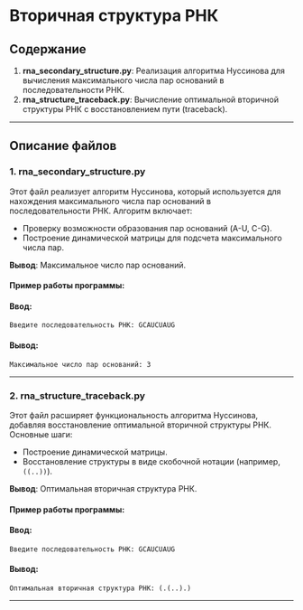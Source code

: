 # Вторичная структура РНК

## Содержание

1. **rna_secondary_structure.py**: Реализация алгоритма Нуссинова для вычисления максимального числа пар оснований в последовательности РНК.
2. **rna_structure_traceback.py**: Вычисление оптимальной вторичной структуры РНК с восстановлением пути (traceback).

---

## Описание файлов

### 1. rna_secondary_structure.py
Этот файл реализует алгоритм Нуссинова, который используется для нахождения максимального числа пар оснований в последовательности РНК. Алгоритм включает:
- Проверку возможности образования пар оснований (A-U, C-G).
- Построение динамической матрицы для подсчета максимального числа пар.

**Вывод**: Максимальное число пар оснований.

#### Пример работы программы:
#### Ввод:
```
Введите последовательность РНК: GCAUCUAUG
```
#### Вывод:
```
Максимальное число пар оснований: 3
```

---

### 2. rna_structure_traceback.py
Этот файл расширяет функциональность алгоритма Нуссинова, добавляя восстановление оптимальной вторичной структуры РНК. Основные шаги:
- Построение динамической матрицы.
- Восстановление структуры в виде скобочной нотации (например, `((..))`).

**Вывод**: Оптимальная вторичная структура РНК.

#### Пример работы программы:
#### Ввод:
```
Введите последовательность РНК: GCAUCUAUG
```
#### Вывод:
```
Оптимальная вторичная структура РНК: (.(..).)
```

---
